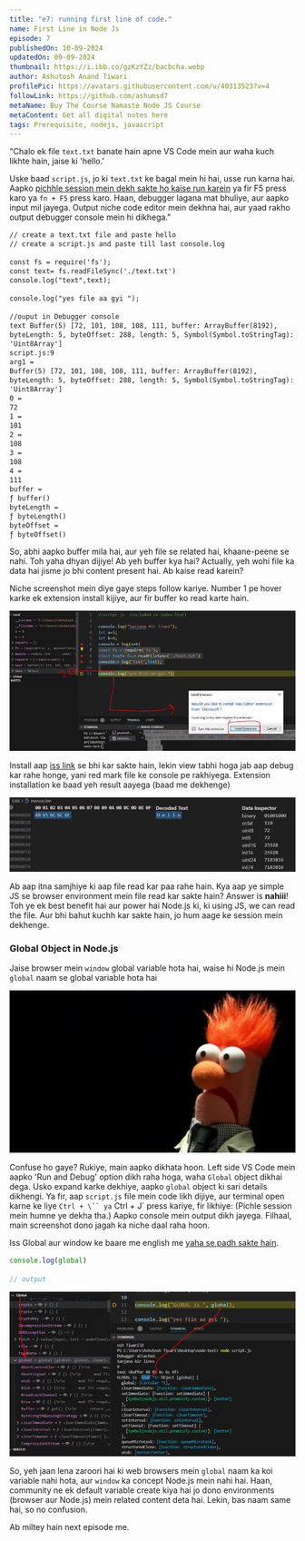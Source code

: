 ```yaml
---
title: "e7: running first line of code."
name: First Line in Node Js
episode: 7
publishedOn: 10-09-2024
updatedOn: 09-09-2024
thumbnail: https://i.ibb.co/gzKzYZz/bacbcha.webp
author: Ashutosh Anand Tiwari
profilePic: https://avatars.githubusercontent.com/u/40313523?v=4
followLink: https://github.com/ashumsd7
metaName: Buy The Course Namaste Node JS Course
metaContent: Get all digital notes here
tags: Prerequisite, nodejs, javascript
---
```



"Chalo ek file `text.txt` banate hain apne VS Code mein aur waha kuch likhte hain, jaise ki 'hello.'

Uske baad `script.js`, jo ki `text.txt` ke bagal mein hi hai, usse run karna hai. Aapko [pichhle session mein dekh sakte ho kaise run karein](http://localhost:3001/digital-garden/notes/backend-with-nodejs-by-procoderr-notes/e6-installing-node-js) ya fir F5 press karo ya `fn + F5` press karo. Haan, debugger lagana mat bhuliye, aur aapko input mil jayega. Output niche code editor mein dekhna hai, aur yaad rakho output debugger console mein hi dikhega."

```
// create a text.txt file and paste hello
// create a script.js and paste till last console.log

const fs = require('fs');
const text= fs.readFileSync('./text.txt')
console.log("text",text);

console.log("yes file aa gyi ");

//ouput in Debugger console
text Buffer(5) [72, 101, 108, 108, 111, buffer: ArrayBuffer(8192), byteLength: 5, byteOffset: 288, length: 5, Symbol(Symbol.toStringTag): 'Uint8Array']
script.js:9
arg1 =
Buffer(5) [72, 101, 108, 108, 111, buffer: ArrayBuffer(8192), byteLength: 5, byteOffset: 288, length: 5, Symbol(Symbol.toStringTag): 'Uint8Array']
0 =
72
1 =
101
2 =
108
3 =
108
4 =
111
buffer =
ƒ buffer()
byteLength =
ƒ byteLength()
byteOffset =
ƒ byteOffset()
```

So, abhi aapko buffer mila hai, aur yeh file se related hai, khaane-peene se nahi. Toh yaha dhyan dijiye! Ab yeh buffer kya hai? Actually, yeh wohi file ka data hai jisme jo bhi content present hai. Ab kaise read karein?

Niche screenshot mein diye gaye steps follow kariye. Number 1 pe hover karke ek extension install kijiye, aur fir buffer ko read karte hain.

![image.png](/public/images/blogs/proe77-2.png)

Install aap [iss link](https://marketplace.visualstudio.com/items?itemName=ms-vscode.hexeditor) se bhi kar sakte hain, lekin view tabhi hoga jab aap debug kar rahe honge, yani red mark file ke console pe rakhiyega. Extension installation ke baad yeh result aayega (baad me dekhenge)

![image.png](/public/images/blogs/pro-e772.png)

Ab aap itna samjhiye ki aap file read kar paa rahe hain. Kya aap ye simple JS se browser environment mein file read kar sakte hain? Answer is **nahiii**! Toh ye ek best benefit hai aur power hai Node.js ki, ki using JS, we can read the file. Aur bhi bahut kuchh kar sakte hain, jo hum aage ke session mein dekhenge.

### Global Object in Node.js

Jaise browser mein `window` global variable hota hai, waise hi Node.js mein `global` naam se global variable hota hai

![image.png](/public/images/blogs/proe77-4.png)

Confuse ho gaye? Rukiye, main aapko dikhata hoon. Left side VS Code mein aapko 'Run and Debug' option dikh raha hoga, waha `Global` object dikhai dega. Usko expand karke dekhiye, aapko `global` object ki sari details dikhengi. Ya fir, aap `script.js` file mein code likh dijiye, aur terminal open karne ke liye ```Ctrl + \`` ya``` Ctrl + J` press kariye, fir likhiye: (Pichle session mein humne ye dekha tha.) Aapko console mein output dikh jayega. Filhaal, main screenshot dono jagah ka niche daal raha hoon.

Iss Global aur window ke baare me english me [yaha se padh sakte hain](https://heyashu.in/digital-garden/notes/namaste-node-js/e3-write-first-line-of-node-js-code).

```jsx
console.log(global)

// output
```

![image.png](/public/images/blogs/pro-e77-p-5.png)

So, yeh jaan lena zaroori hai ki web browsers mein `global` naam ka koi variable nahi hota, aur `window` ka concept Node.js mein nahi hai. Haan, community ne ek default variable create kiya hai jo dono environments (browser aur Node.js) mein related content deta hai. Lekin, bas naam same hai, so no confusion. 

Ab miltey hain next episode me.
